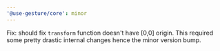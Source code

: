 ```yaml
---
'@use-gesture/core': minor
---
```


Fix: should fix `transform` function doesn't have [0,0] origin. This required some pretty drastic internal changes hence the minor version bump.
